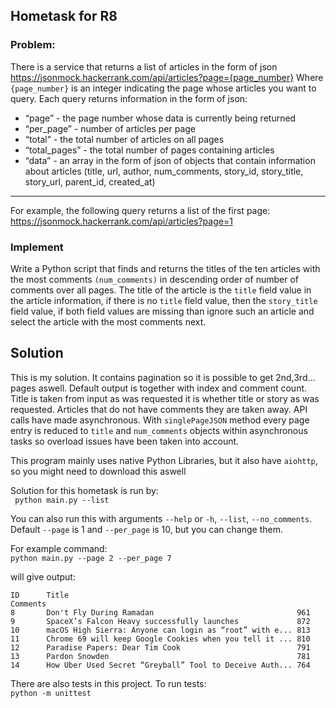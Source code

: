 ## Hometask for R8

### Problem:
There is a service that returns a list of articles in the form of json
https://jsonmock.hackerrank.com/api/articles?page={page_number}
Where `{page_number}` is an integer indicating the page whose articles you want to query.
Each query returns information in the form of json:
+ “page” - the page number whose data is currently being returned
+ “per_page” - number of articles per page
+ “total” - the total number of articles on all pages
+ “total_pages” - the total number of pages containing articles
+ “data” - an array in the form of json of objects that contain information about articles (title, url,
author, num_comments, story_id, story_title, story_url, parent_id, created_at)
---
For example, the following query returns a list of the first page:
https://jsonmock.hackerrank.com/api/articles?page=1

### Implement
Write a Python script that finds and returns the titles of the ten articles with the most comments
`(num_comments)` in descending order of number of comments over all pages. The title of the
article is the `title` field value in the article information, if there is no `title` field value, then the
`story_title` field value, if both field values are missing than ignore such an article and select the
article with the most comments next.

## Solution
This is my solution. It contains pagination so it is possible to get 2nd,3rd... pages aswell. Default output is together with index and comment count. Title is taken from input as was requested it is whether title or story as was requested. Articles that do not have comments they are taken away. 
API calls have made asynchronous. With `singlePageJSON` method every page entry is reduced to `title` and `num_comments` objects within asynchronous tasks so overload issues have been taken into account.

This program mainly uses native Python Libraries, but it also have `aiohttp`, so you might need to download this aswell  

Solution for this hometask is run by:  
``` python main.py --list```

You can also run this with arguments `--help` or `-h`, `--list`, `--no_comments`. Default `--page` is 1 and `--per_page` is 10, but you can change them.  

For example command:  
`python main.py --page 2 --per_page 7`

will give output:  
```
ID      Title                                                   Comments
8       Don't Fly During Ramadan                                961
9       SpaceX’s Falcon Heavy successfully launches             872
10      macOS High Sierra: Anyone can login as “root” with e... 813
11      Chrome 69 will keep Google Cookies when you tell it ... 810
12      Paradise Papers: Dear Tim Cook                          791
13      Pardon Snowden                                          781
14      How Uber Used Secret “Greyball” Tool to Deceive Auth... 764
```

There are also tests in this project. To run tests:  
``` python -m unittest ```
